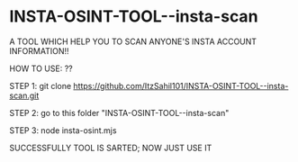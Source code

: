 # INSTA-OSINT-TOOL--insta-scan
A TOOL WHICH HELP YOU TO SCAN ANYONE'S INSTA ACCOUNT INFORMATION!!

HOW TO USE: ??

STEP 1: git clone https://github.com/ItzSahil101/INSTA-OSINT-TOOL--insta-scan.git

STEP 2: go to this folder "INSTA-OSINT-TOOL--insta-scan"

STEP 3: node insta-osint.mjs


SUCCESSFULLY TOOL IS SARTED; NOW JUST USE IT
